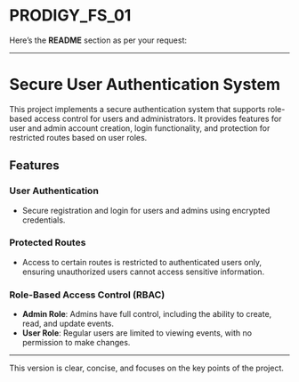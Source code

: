 # PRODIGY_FS_01

Here’s the **README** section as per your request:

---

# Secure User Authentication System

This project implements a secure authentication system that supports role-based access control for users and administrators. It provides features for user and admin account creation, login functionality, and protection for restricted routes based on user roles.

## Features

### User Authentication
- Secure registration and login for users and admins using encrypted credentials.

### Protected Routes
- Access to certain routes is restricted to authenticated users only, ensuring unauthorized users cannot access sensitive information.

### Role-Based Access Control (RBAC)
- **Admin Role**: Admins have full control, including the ability to create, read, and update events.
- **User Role**: Regular users are limited to viewing events, with no permission to make changes.

---

This version is clear, concise, and focuses on the key points of the project.
